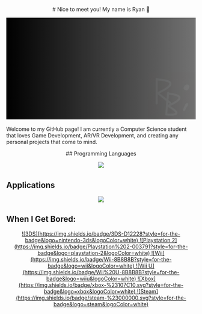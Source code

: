 <p align="center"># Nice to meet you! My name is Ryan 👋 </p>
<p align="center">
  <img src="Featured Banner.png" />
</p>

Welcome to my GitHub page! I am currently a Computer Science student that loves Game Development, AR/VR Development, and creating any personal projects that come to mind.

<p align="center">## Programming Languages </p>
<p align="center">
  <a href="https://skillicons.dev">
    <img src="https://skillicons.dev/icons?i=c,cs,cpp,html,css,js,react,java,kotlin,py,sqlite,lua" />
  </a>
</p>

## Applications
<p align="center">
  <a href="https://skillicons.dev">
    <img src="https://skillicons.dev/icons?i=unity,unreal,godot,robloxstudio,blender,figma,visualstudio,vscode,idea" />
  </a>
</p>

## When I Get Bored:
<p align="center">
  <a href="https://img.shields.io">
  	![3DS](https://img.shields.io/badge/3DS-D12228?style=for-the-badge&logo=nintendo-3ds&logoColor=white)
    ![Playstation 2](https://img.shields.io/badge/Playstation%202-003791?style=for-the-badge&logo=playstation-2&logoColor=white)
    ![Wii](https://img.shields.io/badge/Wii-8B8B8B?style=for-the-badge&logo=wii&logoColor=white)
    ![Wii U](https://img.shields.io/badge/Wii%20U-8B8B8B?style=for-the-badge&logo=wiiu&logoColor=white)
    ![Xbox](https://img.shields.io/badge/xbox-%23107C10.svg?style=for-the-badge&logo=xbox&logoColor=white)
    ![Steam](https://img.shields.io/badge/steam-%23000000.svg?style=for-the-badge&logo=steam&logoColor=white)
  </a>
</p>

<!--
**bernalr2/bernalr2** is a ✨ _special_ ✨ repository because its `README.md` (this file) appears on your GitHub profile.

Here are some ideas to get you started:

- 🔭 I’m currently working on ...
- 🌱 I’m currently learning ...
- 👯 I’m looking to collaborate on ...
- 🤔 I’m looking for help with ...
- 💬 Ask me about ...
- 📫 How to reach me: ...
- 😄 Pronouns: ...
- ⚡ Fun fact: ...
-->

